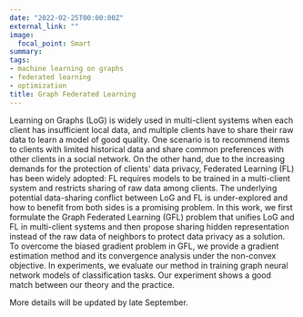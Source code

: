 ```yaml
---
date: "2022-02-25T00:00:00Z"
external_link: ""
image:
  focal_point: Smart
summary:
tags:
- machine learning on graphs
- federated learning
- optimization
title: Graph Federated Learning
---
```

Learning on Graphs (LoG) is widely used in multi-client systems when each client has insufficient local data, and multiple clients have to share their raw data to learn a model of good quality. One scenario is to recommend items to clients with limited historical data and share common preferences with other clients in a social network. On the other hand, due to the increasing demands for the protection of clients' data privacy, Federated Learning (FL) has been widely adopted: FL requires models to be trained in a multi-client system and restricts sharing of raw data among clients. The underlying potential data-sharing conflict between LoG and FL is under-explored and how to benefit from both sides is a promising problem. In this work, we first formulate the Graph Federated Learning (GFL) problem that unifies LoG and FL in multi-client systems and then propose sharing hidden representation instead of the raw data of neighbors to protect data privacy as a solution. To overcome the biased gradient problem in GFL, we provide a gradient estimation method and its convergence analysis under the non-convex objective. In experiments, we evaluate our method in training graph neural network models of classification tasks. Our experiment shows a good match between our theory and the practice.

More details will be updated by late September.
